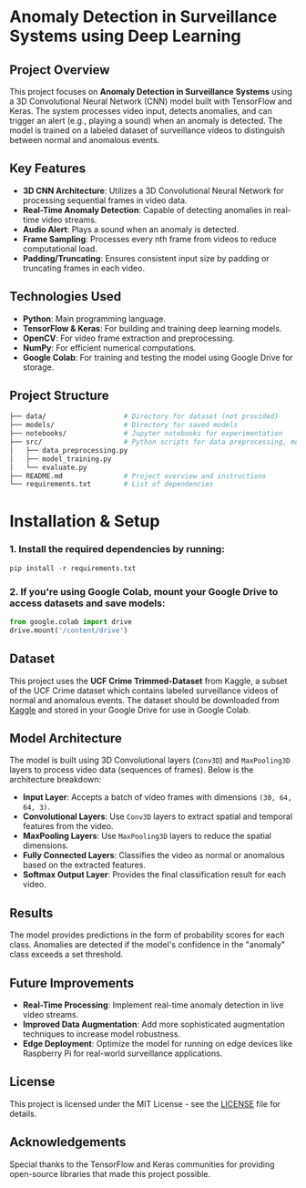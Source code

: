 # Anomaly Detection in Surveillance Systems using Deep Learning

## Project Overview
This project focuses on **Anomaly Detection in Surveillance Systems** using a 3D Convolutional Neural Network (CNN) model built with TensorFlow and Keras. The system processes video input, detects anomalies, and can trigger an alert (e.g., playing a sound) when an anomaly is detected. The model is trained on a labeled dataset of surveillance videos to distinguish between normal and anomalous events.

## Key Features
- **3D CNN Architecture**: Utilizes a 3D Convolutional Neural Network for processing sequential frames in video data.
- **Real-Time Anomaly Detection**: Capable of detecting anomalies in real-time video streams.
- **Audio Alert**: Plays a sound when an anomaly is detected.
- **Frame Sampling**: Processes every nth frame from videos to reduce computational load.
- **Padding/Truncating**: Ensures consistent input size by padding or truncating frames in each video.

## Technologies Used
- **Python**: Main programming language.
- **TensorFlow & Keras**: For building and training deep learning models.
- **OpenCV**: For video frame extraction and preprocessing.
- **NumPy**: For efficient numerical computations.
- **Google Colab**: For training and testing the model using Google Drive for storage.

## Project Structure
```bash
├── data/                   # Directory for dataset (not provided)
├── models/                 # Directory for saved models
├── notebooks/              # Jupyter notebooks for experimentation
├── src/                    # Python scripts for data preprocessing, model, and evaluation
│   ├── data_preprocessing.py
│   ├── model_training.py
│   └── evaluate.py
├── README.md               # Project overview and instructions
└── requirements.txt        # List of dependencies
```
# Installation & Setup

### 1. Install the required dependencies by running:
```python
pip install -r requirements.txt
```

### 2. If you're using Google Colab, mount your Google Drive to access datasets and save models:
```python
from google.colab import drive
drive.mount('/content/drive')
```
## Dataset
This project uses the **UCF Crime Trimmed-Dataset** from Kaggle, a subset of the UCF Crime dataset which contains labeled surveillance videos of normal and anomalous events. The dataset should be downloaded from [Kaggle]([https://www.kaggle.com/datasets/lokesh2610/trim-data]) and stored in your Google Drive for use in Google Colab.

## Model Architecture

The model is built using 3D Convolutional layers (`Conv3D`) and `MaxPooling3D` layers to process video data (sequences of frames). Below is the architecture breakdown:

- **Input Layer**: Accepts a batch of video frames with dimensions `(30, 64, 64, 3)`.
- **Convolutional Layers**: Use `Conv3D` layers to extract spatial and temporal features from the video.
- **MaxPooling Layers**: Use `MaxPooling3D` layers to reduce the spatial dimensions.
- **Fully Connected Layers**: Classifies the video as normal or anomalous based on the extracted features.
- **Softmax Output Layer**: Provides the final classification result for each video.

## Results
The model provides predictions in the form of probability scores for each class. Anomalies are detected if the model's confidence in the "anomaly" class exceeds a set threshold.

## Future Improvements
- **Real-Time Processing**: Implement real-time anomaly detection in live video streams.
- **Improved Data Augmentation**: Add more sophisticated augmentation techniques to increase model robustness.
- **Edge Deployment**: Optimize the model for running on edge devices like Raspberry Pi for real-world surveillance applications.

## License
This project is licensed under the MIT License - see the [LICENSE](LICENSE) file for details.

## Acknowledgements
Special thanks to the TensorFlow and Keras communities for providing open-source libraries that made this project possible.

